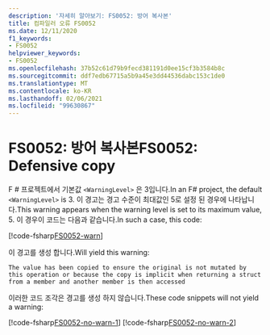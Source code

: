 ```yaml
---
description: '자세히 알아보기: FS0052: 방어 복사본'
title: 컴파일러 오류 FS0052
ms.date: 12/11/2020
f1_keywords:
- FS0052
helpviewer_keywords:
- FS0052
ms.openlocfilehash: 37b52c61d79b9fecd381191d0ee15cf3b3584b8c
ms.sourcegitcommit: ddf7edb67715a5b9a45e3dd44536dabc153c1de0
ms.translationtype: MT
ms.contentlocale: ko-KR
ms.lasthandoff: 02/06/2021
ms.locfileid: "99630867"
---
```

# <a name="fs0052-defensive-copy"></a><span data-ttu-id="4c4b9-103">FS0052: 방어 복사본</span><span class="sxs-lookup"><span data-stu-id="4c4b9-103">FS0052: Defensive copy</span></span>

<span data-ttu-id="4c4b9-104">F # 프로젝트에서 기본값 `<WarningLevel>` 은 3입니다.</span><span class="sxs-lookup"><span data-stu-id="4c4b9-104">In an F# project, the default `<WarningLevel>` is 3.</span></span> <span data-ttu-id="4c4b9-105">이 경고는 경고 수준이 최대값인 5로 설정 된 경우에 나타납니다.</span><span class="sxs-lookup"><span data-stu-id="4c4b9-105">This warning appears when the warning level is set to its maximum value, 5.</span></span> <span data-ttu-id="4c4b9-106">이 경우이 코드는 다음과 같습니다.</span><span class="sxs-lookup"><span data-stu-id="4c4b9-106">In such a case, this code:</span></span>

[!code-fsharp[FS0052-warn](~/samples/snippets/fsharp/compiler-messages/fs0052.fsx#L2)]

<span data-ttu-id="4c4b9-107">이 경고를 생성 합니다.</span><span class="sxs-lookup"><span data-stu-id="4c4b9-107">Will yield this warning:</span></span>

```text
The value has been copied to ensure the original is not mutated by this operation or because the copy is implicit when returning a struct from a member and another member is then accessed
```

<span data-ttu-id="4c4b9-108">이러한 코드 조각은 경고를 생성 하지 않습니다.</span><span class="sxs-lookup"><span data-stu-id="4c4b9-108">These code snippets will not yield a warning:</span></span>

[!code-fsharp[FS0052-no-warn-1](~/samples/snippets/fsharp/compiler-messages/fs0052.fsx#L5-L6)]
[!code-fsharp[FS0052-no-warn-2](~/samples/snippets/fsharp/compiler-messages/fs0052.fsx#L9)]
